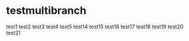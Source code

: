 # testmultibranch

test1 test2 test3 test4 test5
test14
test15
test16
test17
test18
test19
test20
test21
